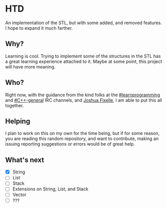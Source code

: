 # HTD
An implementation of the STL, but with some added, and removed features. I hope to expand it much farther.

## Why?
Learning is cool. Trying to implement some of the structures in the STL has a great learning experience attached to it. Maybe at some point, this project will have more meaning.

## Who?
Right now, with the guidance from the kind folks at the [#learnprogramming](https://webchat.freenode.net/?channels=learnprogramming) and [#C++-general](https://webchat.freenode.net/?channels=C++-general) IRC channels, and [Joshua Fixelle](https://github.com/vasimr), I am able to put this all together.

## Helping
I plan to work on this on my own for the time being, but if for some reason, you are reading this random repository, and want to contribute, making an issuing reporting suggestions or errors would be of great help.

## What's next
- [x] String
- [ ] List
- [ ] Stack
- [ ] Extensions on String, List, and Stack
- [ ] Vector
- [ ] ???

